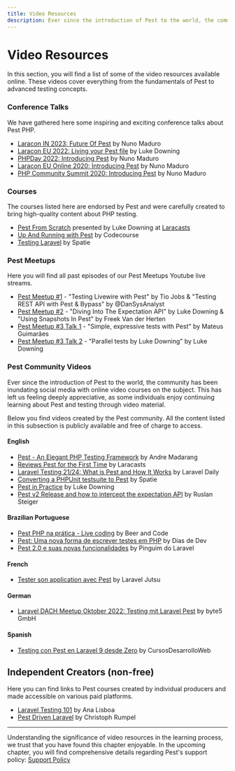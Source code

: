 ```yaml
---
title: Video Resources
description: Ever since the introduction of Pest to the world, the community has been inundating social media with online video courses on the subject. This has left us feeling deeply appreciative, as some individuals simply prefer to learn about Pest and testing through video rather than documentation.
---
```


# Video Resources

In this section, you will find a list of some of the video resources available online. These videos cover everything from the fundamentals of Pest to advanced testing concepts.

### Conference Talks

We have gathered here some inspiring and exciting conference talks about Pest PHP.

- [Laracon IN 2023: Future Of Pest](https://www.youtube.com/watch?v=9EGPo_enEc8) by Nuno Maduro
- [Laracon EU 2022: Living your Pest file](https://www.youtube.com/watch?v=b3ybZlxrZZY) by Luke Downing
- [PHPDay 2022: Introducing Pest](https://www.youtube.com/watch?v=MqiGA34ZrQU) by Nuno Maduro
- [Laracon EU Online 2020: Introducing Pest](https://www.youtube.com/watch?v=lEvau6CgqPE) by Nuno Maduro
- [PHP Community Summit 2020: Introducing Pest](https://www.youtube.com/watch?v=HZ4bfV24OpE) by Nuno Maduro

### Courses

The courses listed here are endorsed by Pest and were carefully created to bring high-quality content about PHP testing.

- [Pest From Scratch](http://pestfromscratch.com) presented by Luke Downing at [Laracasts](https://laracasts.com/series/pest-from-scratch)
- [Up And Running with Pest](https://codecourse.com/courses/up-and-running-with-pest) by Codecourse
- [Testing Laravel](https://testing-laravel.com/) by Spatie

### Pest Meetups

Here you will find all past episodes of our Pest Meetups Youtube live streams.

- [Pest Meetup #1](https://www.youtube.com/watch?v=q_8kRlAIyms) - "Testing Livewire with Pest" by Tio Jobs & "Testing REST API with Pest & Bypass" by @DanSysAnalyst
- [Pest Meetup #2](https://www.youtube.com/watch?v=dyMxI1x7rRc) - "Diving Into The Expectation API" by Luke Downing & "Using Snapshots In Pest" by Freek Van der Herten
- [Pest Meetup #3 Talk 1](https://www.youtube.com/watch?v=55jsO7Kb8hI) - "Simple, expressive tests with Pest" by Mateus Guimarães
- [Pest Meetup #3 Talk 2](https://www.youtube.com/watch?v=-eB6vdxk8bw) - "Parallel tests by Luke Downing" by Luke Downing

### Pest Community Videos

Ever since the introduction of Pest to the world, the community has been inundating social media with online video courses on the subject. This has left us feeling deeply appreciative, as some individuals enjoy continuing learning about Pest and testing through video material.

Below you find videos created by the Pest community. All the content listed in this subsection is publicly available and free of charge to access.

#### English

- [Pest - An Elegant PHP Testing Framework](https://www.youtube.com/watch?v=vp0jP5rMvR4) by Andre Madarang
- [Reviews Pest for the First Time](https://www.youtube.com/watch?v=LVYIMoOKTzg) by Laracasts
- [Laravel Testing 21/24: What is Pest and How It Works](https://www.youtube.com/watch?v=4ubp_IF6kqY) by Laravel Daily
- [Converting a PHPUnit testsuite to Pest](https://www.youtube.com/watch?v=81-r9THrJhI) by Spatie
- [Pest in Practice](https://www.youtube.com/watch?v=UW9c6Q782l8) by Luke Downing
- [Pest v2 Release and how to intercept the expectation API](https://www.youtube.com/watch?v=Zu1U4oWJKn4) by Ruslan Steiger

#### Brazilian Portuguese

- [Pest PHP na prática - Live coding](https://www.youtube.com/watch?v=lttvqLXBL6k) by Beer and Code
- [Pest: Uma nova forma de escrever testes em PHP](https://www.youtube.com/watch?v=c7s4MW1OGoY) by Dias de Dev
- [Pest 2.0 e suas novas funcionalidades](https://www.youtube.com/watch?v=Scu-pTDWTF4) by Pinguim do Laravel

#### French

- [Tester son application avec Pest](https://www.youtube.com/watch?v=WYC_H9lR7Rw) by Laravel Jutsu

#### German

- [Laravel DACH Meetup Oktober 2022: Testing mit Laravel Pest](https://www.youtube.com/watch?v=k6SRTwhb6cY) by byte5 GmbH

#### Spanish

- [Testing con Pest en Laravel 9 desde Zero](https://www.youtube.com/watch?v=X9o0ixXrdQI&t=16s) by CursosDesarrolloWeb

## Independent Creators (non-free)

Here you can find links to Pest courses created by individual producers and made accessible on various paid platforms.

- [Laravel Testing 101](https://www.linkedin.com/learning/laravel-testing-101) by Ana Lisboa
- [Pest Driven Laravel](https://laracasts.com/series/pest-driven-laravel) by Christoph Rumpel

---

Understanding the significance of video resources in the learning process, we trust that you have found this chapter enjoyable. In the upcoming chapter, you will find comprehensive details regarding Pest's support policy: [Support Policy](/docs/support-policy)
